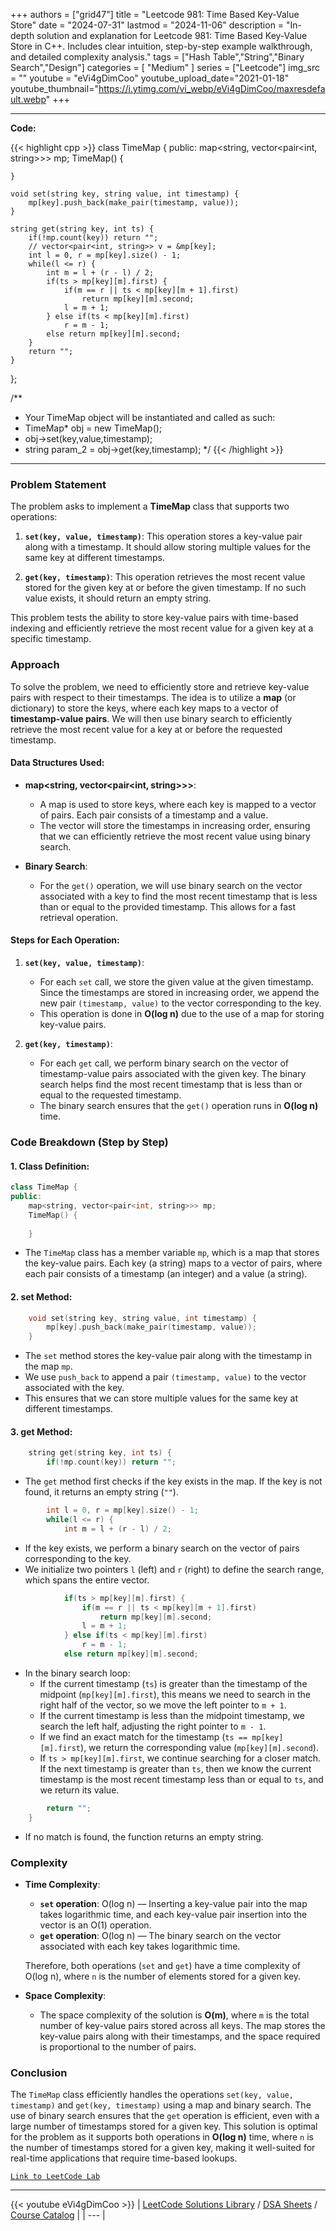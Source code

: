 
+++
authors = ["grid47"]
title = "Leetcode 981: Time Based Key-Value Store"
date = "2024-07-31"
lastmod = "2024-11-06"
description = "In-depth solution and explanation for Leetcode 981: Time Based Key-Value Store in C++. Includes clear intuition, step-by-step example walkthrough, and detailed complexity analysis."
tags = ["Hash Table","String","Binary Search","Design"]
categories = [
    "Medium"
]
series = ["Leetcode"]
img_src = ""
youtube = "eVi4gDimCoo"
youtube_upload_date="2021-01-18"
youtube_thumbnail="https://i.ytimg.com/vi_webp/eVi4gDimCoo/maxresdefault.webp"
+++



---
**Code:**

{{< highlight cpp >}}
class TimeMap {
public:
    map<string, vector<pair<int, string>>> mp;
    TimeMap() {
        
    }
    
    void set(string key, string value, int timestamp) {
        mp[key].push_back(make_pair(timestamp, value));
    }
    
    string get(string key, int ts) {
        if(!mp.count(key)) return "";
        // vector<pair<int, string>> v = &mp[key];
        int l = 0, r = mp[key].size() - 1;
        while(l <= r) {
            int m = l + (r - l) / 2;
            if(ts > mp[key][m].first) {
                if(m == r || ts < mp[key][m + 1].first)
                    return mp[key][m].second;
                l = m + 1;
            } else if(ts < mp[key][m].first)
                r = m - 1;
            else return mp[key][m].second;
        }
        return "";
    }
};

/**
 * Your TimeMap object will be instantiated and called as such:
 * TimeMap* obj = new TimeMap();
 * obj->set(key,value,timestamp);
 * string param_2 = obj->get(key,timestamp);
 */
{{< /highlight >}}
---

### Problem Statement

The problem asks to implement a **TimeMap** class that supports two operations:

1. **`set(key, value, timestamp)`**: This operation stores a key-value pair along with a timestamp. It should allow storing multiple values for the same key at different timestamps.

2. **`get(key, timestamp)`**: This operation retrieves the most recent value stored for the given key at or before the given timestamp. If no such value exists, it should return an empty string.

This problem tests the ability to store key-value pairs with time-based indexing and efficiently retrieve the most recent value for a given key at a specific timestamp.

### Approach

To solve the problem, we need to efficiently store and retrieve key-value pairs with respect to their timestamps. The idea is to utilize a **map** (or dictionary) to store the keys, where each key maps to a vector of **timestamp-value pairs**. We will then use binary search to efficiently retrieve the most recent value for a key at or before the requested timestamp.

#### Data Structures Used:
- **map<string, vector<pair<int, string>>>**:
  - A map is used to store keys, where each key is mapped to a vector of pairs. Each pair consists of a timestamp and a value.
  - The vector will store the timestamps in increasing order, ensuring that we can efficiently retrieve the most recent value using binary search.
  
- **Binary Search**:
  - For the `get()` operation, we will use binary search on the vector associated with a key to find the most recent timestamp that is less than or equal to the provided timestamp. This allows for a fast retrieval operation.

#### Steps for Each Operation:
1. **`set(key, value, timestamp)`**:
   - For each `set` call, we store the given value at the given timestamp. Since the timestamps are stored in increasing order, we append the new pair `(timestamp, value)` to the vector corresponding to the key.
   - This operation is done in **O(log n)** due to the use of a map for storing key-value pairs.

2. **`get(key, timestamp)`**:
   - For each `get` call, we perform binary search on the vector of timestamp-value pairs associated with the given key. The binary search helps find the most recent timestamp that is less than or equal to the requested timestamp. 
   - The binary search ensures that the `get()` operation runs in **O(log n)** time.

### Code Breakdown (Step by Step)

#### 1. **Class Definition**:
```cpp
class TimeMap {
public:
    map<string, vector<pair<int, string>>> mp;
    TimeMap() {
        
    }
```
- The `TimeMap` class has a member variable `mp`, which is a map that stores the key-value pairs. Each key (a string) maps to a vector of pairs, where each pair consists of a timestamp (an integer) and a value (a string).

#### 2. **set Method**:
```cpp
    void set(string key, string value, int timestamp) {
        mp[key].push_back(make_pair(timestamp, value));
    }
```
- The `set` method stores the key-value pair along with the timestamp in the map `mp`.
- We use `push_back` to append a pair `(timestamp, value)` to the vector associated with the key.
- This ensures that we can store multiple values for the same key at different timestamps.

#### 3. **get Method**:
```cpp
    string get(string key, int ts) {
        if(!mp.count(key)) return "";
```
- The `get` method first checks if the key exists in the map. If the key is not found, it returns an empty string (`""`).

```cpp
        int l = 0, r = mp[key].size() - 1;
        while(l <= r) {
            int m = l + (r - l) / 2;
```
- If the key exists, we perform a binary search on the vector of pairs corresponding to the key. 
- We initialize two pointers `l` (left) and `r` (right) to define the search range, which spans the entire vector.

```cpp
            if(ts > mp[key][m].first) {
                if(m == r || ts < mp[key][m + 1].first)
                    return mp[key][m].second;
                l = m + 1;
            } else if(ts < mp[key][m].first)
                r = m - 1;
            else return mp[key][m].second;
```
- In the binary search loop:
  - If the current timestamp (`ts`) is greater than the timestamp of the midpoint (`mp[key][m].first`), this means we need to search in the right half of the vector, so we move the left pointer to `m + 1`.
  - If the current timestamp is less than the midpoint timestamp, we search the left half, adjusting the right pointer to `m - 1`.
  - If we find an exact match for the timestamp (`ts == mp[key][m].first`), we return the corresponding value (`mp[key][m].second`).
  - If `ts > mp[key][m].first`, we continue searching for a closer match. If the next timestamp is greater than `ts`, then we know the current timestamp is the most recent timestamp less than or equal to `ts`, and we return its value.

```cpp
        return "";
    }
```
- If no match is found, the function returns an empty string.

### Complexity

- **Time Complexity**:
  - **`set` operation**: O(log n) — Inserting a key-value pair into the map takes logarithmic time, and each key-value pair insertion into the vector is an O(1) operation.
  - **`get` operation**: O(log n) — The binary search on the vector associated with each key takes logarithmic time.
  
  Therefore, both operations (`set` and `get`) have a time complexity of O(log n), where `n` is the number of elements stored for a given key.

- **Space Complexity**:
  - The space complexity of the solution is **O(m)**, where `m` is the total number of key-value pairs stored across all keys. The map stores the key-value pairs along with their timestamps, and the space required is proportional to the number of pairs.

### Conclusion

The `TimeMap` class efficiently handles the operations `set(key, value, timestamp)` and `get(key, timestamp)` using a map and binary search. The use of binary search ensures that the `get` operation is efficient, even with a large number of timestamps stored for a given key. This solution is optimal for the problem as it supports both operations in **O(log n)** time, where `n` is the number of timestamps stored for a given key, making it well-suited for real-time applications that require time-based lookups.

[`Link to LeetCode Lab`](https://leetcode.com/problems/time-based-key-value-store/description/)

---
{{< youtube eVi4gDimCoo >}}
| [LeetCode Solutions Library](https://grid47.xyz/leetcode/) / [DSA Sheets](https://grid47.xyz/sheets/) / [Course Catalog](https://grid47.xyz/courses/) |
| --- |
